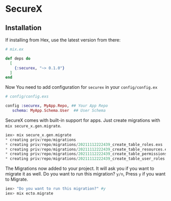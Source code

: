 # SecureX

## Installation

If installing from Hex, use the latest version from there:
```elixir
# mix.ex

def deps do
  [
    {:securex, "~> 0.1.0"}
  ]
end
```
Now You need to add configuration for `securex` in your `config/config.ex`
```elixir
# config/config.exs

config :securex, MyApp.Repo, ## Your App Repo
   schema: MyApp.Schema.User  ## User Schema
```
SecureX comes with built-in support for apps. Just create migrations with `mix secure_x.gen.migrate`.
```elixir
iex> mix secure_x.gen.migrate
* creating priv/repo/migrations
* creating priv/repo/migrations/20211112222439_create_table_roles.exs 
* creating priv/repo/migrations/20211112222439_create_table_resources.exs
* creating priv/repo/migrations/20211112222439_create_table_permissions.exs
* creating priv/repo/migrations/20211112222439_create_table_user_roles.exs
```

The Migrations now added to your project. It will ask you if you want to migrate it as well.
Do you want to run this migration? `y/n`, Press `y` if you want to Migrate.
```elixir
iex> "Do you want to run this migration?" #y
iex> mix ecto.migrate
```
